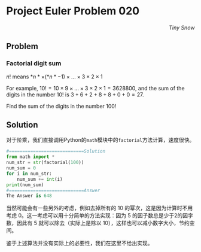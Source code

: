 # Project Euler	Problem 020

<p align="right"><i>Tiny Snow</i></p>



## Problem

### Factorial digit sum

$n!$ means $*n* × (*n* − 1) × ... × 3 × 2 × 1$

For example, $10! = 10 × 9 × ... × 3 × 2 × 1 = 3628800$,
and the sum of the digits in the number $10!$ is  $3 + 6 + 2 + 8 + 8 + 0 + 0 = 27$.

Find the sum of the digits in the number $100!$



## Solution

对于阶乘，我们直接调用Python的`math`模块中的`factorial`方法计算，速度很快。

```python
#============================Solution
from math import *
num_str = str(factorial(100))
num_sum = 0
for i in num_str:
    num_sum += int(i)
print(num_sum)
#============================Answer
The Answer is 648
```

当然可能会有一些另外的考虑，例如去掉所有的 $10$ 的幂次，这是因为计算时不用考虑 $0$。这一考虑可以用十分简单的方法实现：因为 $5$ 的因子数总是少于2的因字数，因此有 $5$ 就可以除去（实际上是除以 $10$），这样也可以减小数字大小，节约空间。

鉴于上述算法并没有实际上的必要性，我们在这里不给出实现。